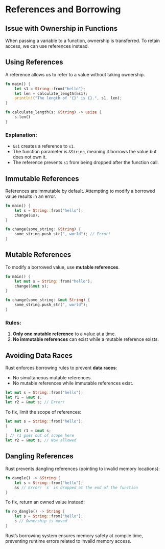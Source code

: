 # References and Borrowing

## Issue with Ownership in Functions

When passing a variable to a function, ownership is transferred. To retain access, we can use references instead.

## Using References

A reference allows us to refer to a value without taking ownership.

```rust
fn main() {
    let s1 = String::from("hello");
    let len = calculate_length(&s1);
    println!("The length of '{}' is {}.", s1, len);
}

fn calculate_length(s: &String) -> usize {
    s.len()
}
```

### Explanation:
- `&s1` creates a reference to `s1`.
- The function parameter is `&String`, meaning it borrows the value but does not own it.
- The reference prevents `s1` from being dropped after the function call.

## Immutable References

References are immutable by default. Attempting to modify a borrowed value results in an error.

```rust
fn main() {
    let s = String::from("hello");
    change(&s);
}

fn change(some_string: &String) {
    some_string.push_str(", world"); // Error!
}
```

## Mutable References

To modify a borrowed value, use **mutable references**.

```rust
fn main() {
    let mut s = String::from("hello");
    change(&mut s);
}

fn change(some_string: &mut String) {
    some_string.push_str(", world");
}
```

### Rules:
1. **Only one mutable reference** to a value at a time.
2. **No immutable references** can exist while a mutable reference exists.

## Avoiding Data Races

Rust enforces borrowing rules to prevent **data races**:
- No simultaneous mutable references.
- No mutable references while immutable references exist.

```rust
let mut s = String::from("hello");
let r1 = &mut s;
let r2 = &mut s; // Error!
```

To fix, limit the scope of references:

```rust
let mut s = String::from("hello");
{
    let r1 = &mut s;
} // r1 goes out of scope here
let r2 = &mut s; // Now allowed
```

## Dangling References

Rust prevents dangling references (pointing to invalid memory locations):

```rust
fn dangle() -> &String {
    let s = String::from("hello");
    &s // Error! `s` is dropped at the end of the function
}
```

To fix, return an owned value instead:

```rust
fn no_dangle() -> String {
    let s = String::from("hello");
    s // Ownership is moved
}
```

Rust’s borrowing system ensures memory safety at compile time, preventing runtime errors related to invalid memory access.

